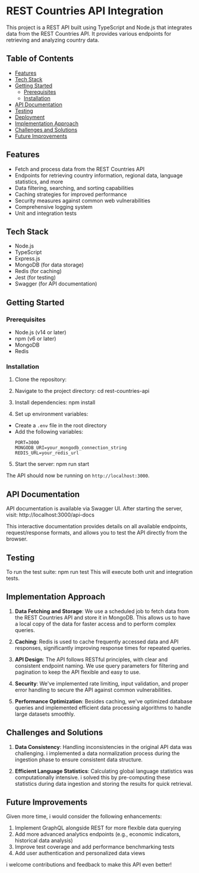 # REST Countries API Integration

This project is a REST API built using TypeScript and Node.js that integrates data from the REST Countries API. It provides various endpoints for retrieving and analyzing country data.

## Table of Contents

- [Features](#features)
- [Tech Stack](#tech-stack)
- [Getting Started](#getting-started)
  - [Prerequisites](#prerequisites)
  - [Installation](#installation)
- [API Documentation](#api-documentation)
- [Testing](#testing)
- [Deployment](#deployment)
- [Implementation Approach](#implementation-approach)
- [Challenges and Solutions](#challenges-and-solutions)
- [Future Improvements](#future-improvements)

## Features

- Fetch and process data from the REST Countries API
- Endpoints for retrieving country information, regional data, language statistics, and more
- Data filtering, searching, and sorting capabilities
- Caching strategies for improved performance
- Security measures against common web vulnerabilities
- Comprehensive logging system
- Unit and integration tests

## Tech Stack

- Node.js
- TypeScript
- Express.js
- MongoDB (for data storage)
- Redis (for caching)
- Jest (for testing)
- Swagger (for API documentation)

## Getting Started

### Prerequisites

- Node.js (v14 or later)
- npm (v6 or later)
- MongoDB
- Redis

### Installation

1. Clone the repository:

2. Navigate to the project directory:
cd rest-countries-api

3. Install dependencies:
npm install

4. Set up environment variables:
- Create a `.env` file in the root directory
- Add the following variables:
  ```
  PORT=3000
  MONGODB_URI=your_mongodb_connection_string
  REDIS_URL=your_redis_url
  ```

5. Start the server:
npm run start

The API should now be running on `http://localhost:3000`.

## API Documentation

API documentation is available via Swagger UI. After starting the server, visit:
http://localhost:3000/api-docs

This interactive documentation provides details on all available endpoints, request/response formats, and allows you to test the API directly from the browser.

## Testing

To run the test suite:
npm run test
This will execute both unit and integration tests.




## Implementation Approach

1. **Data Fetching and Storage**: We use a scheduled job to fetch data from the REST Countries API and store it in MongoDB. This allows us to have a local copy of the data for faster access and to perform complex queries.

2. **Caching**: Redis is used to cache frequently accessed data and API responses, significantly improving response times for repeated queries.

3. **API Design**: The API follows RESTful principles, with clear and consistent endpoint naming. We use query parameters for filtering and pagination to keep the API flexible and easy to use.

4. **Security**: We've implemented rate limiting, input validation, and proper error handling to secure the API against common vulnerabilities.

5. **Performance Optimization**: Besides caching, we've optimized database queries and implemented efficient data processing algorithms to handle large datasets smoothly.

## Challenges and Solutions

1. **Data Consistency**: Handling inconsistencies in the original API data was challenging. i implemented a data normalization process during the ingestion phase to ensure consistent data structure.

2. **Efficient Language Statistics**: Calculating global language statistics was computationally intensive. i solved this by pre-computing these statistics during data ingestion and storing the results for quick retrieval.


## Future Improvements

Given more time, i would consider the following enhancements:

1. Implement GraphQL alongside REST for more flexible data querying
2. Add more advanced analytics endpoints (e.g., economic indicators, historical data analysis)
3. Improve test coverage and add performance benchmarking tests
5. Add user authentication and personalized data views

i welcome contributions and feedback to make this API even better!